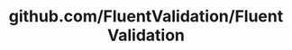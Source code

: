 ---
layout: post
title: github.com/FluentValidation/FluentValidation
categories: link
tags: [انگلیسی, گیت‌هاب, برنامه‌نویسی]
---
